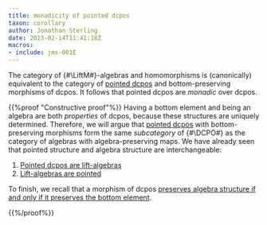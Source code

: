 ```yaml
---
title: monadicity of pointed dcpos
taxon: corollary
author: Jonathan Sterling
date: 2023-02-14T11:41:18Z
macros:
- include: jms-001E
---
```


The category of {#\LiftM#}-algebras and homomorphisms is (canonically) equivalent to the category of [pointed dcpos](jms-001S) and bottom-preserving morphisms of dcpos. It follows that pointed dcpos are *monadic* over dcpos.

{{%proof "Constructive proof"%}}
Having a bottom element and being an algebra are both *properties* of dcpos, because these structures are uniquely determined. Therefore, we will argue that [pointed dcpos](jms-001S) with bottom-preserving morphisms form the same *subcategory* of {#\DCPO#} as the category of algebras with algebra-preserving maps. We have already seen that pointed structure and algebra structure are interchangeable:

1. [Pointed dcpos are lift-algebras](jms-001T)
2. [Lift-algebras are pointed](jms-001V)

To finish, we recall that a morphism of dcpos [preserves algebra structure if and only if it preserves the bottom element](jms-001X).

{{%/proof%}}

